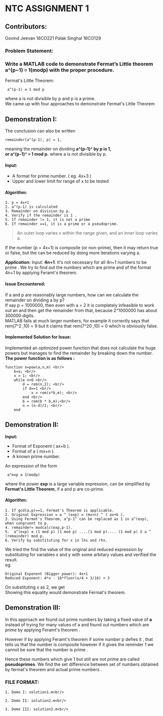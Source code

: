 
# NTC ASSIGNMENT 1

## Contributors:

Govind Jeevan	16CO221
Palak Singhal	16CO129 <br/>


### Problem Statement:
### Write a MATLAB code to demonstrate Fermat’s Little theorem a^(p−1) ≡ 1(modp) with the proper procedure.

Fermat's Little Theorem:

     a^(p-1) ≡ 1 mod p
     
where a is not divisible by p and p is a prime.<br/>
 We came up with four approaches to demonstrate Fermat's Little Theorem

## Demonstration I:

The conclusion can also be written 

    remainder(a^(p-1), p) = 1, 

meaning the remainder on dividing 
**a^(p-1)^  by p is 1,  
or
 a^(p-1)^ ≡ 1 mod p.** 
 where a is not divisible by p.<br/>
#### Input: 
 - A format for prime number. ( eg. 4x+3 ) 
 - Upper and lower limit for range of x to be tested

#### Algorithm:
    1. p = 4x+1
    2. a^(p-1) is calculated
    3. Remainder on division by p.
    4. Verify if the remainder is 1 .
    5. If remainder != 1, it is not a prime
    6. If remainder ==1, it is a prime or a pseudoprime. 

> An outer loop varies x within the range given, and an inner loop
> varies a.

If the number (p = 4x+1) is composite (or non-prime), then it may return true or false, but the can be reduced by doing more iterations varying a.

***Application:***
Input: **4n+1**. It's not necessary for all 4n+1 numbers to be prime . 
We try to find out the numbers which are prime and of the format 4n+1 by applying Feramt's theorem.


#### Issue Encountered:

If a and p are reasonably large numbers, how can we calculate the remainder on dividing a by p? <br/>
If say p = 1000000, then even with a = 2 it is completely infeasible to work out an and then get the remainder from that, because 2^1000000 has about 300000 digits.<br/>
MATLAB fails at much larger numbers, for example it correctly says that rem(7^2 ,10) = 9 but it claims that rem(7^20 ,10) = 0 which is obviously false.<br/>

#### Implemented Solution for Issue:

Implemented an optimized power function that does not calculate the huge powers but manages to find the remainder by breaking down the number.<br/>
**The power function is as follows :** <br/>

    function x=pow(a,n,m) <br/>
        b=a; <br/>
        x = 1; <br/>
        while n>O <br/>
            d = rem(n,2); <br/>
            if d==1 <br/>
                x = rem(x*b,m); <br/>
            end <br/>
            b = rem(b * b,m);<br/>
            n = (n-d)/2; <br/>
        end

## Demonstration II:

**Input:** 
- Format of Exponent ( ax+b ).
- Format of a ( mx+n ).
- A known prime number.

An expression of the form

     a^exp ≡ 1(modp)

where the power **exp** is a large variable expression, can be simplified by **Fermat's Little Theorem**, if a and p are co-prime.
#### Algorithm:

    1. If gcd(a,p)==1, Fermat's Theorem is applicable.
    2. Original Expression = a ^ (exp) = (mx+n) ^ ( ax+b ).
    3. Using Fermat's Theorem, a^p-1^ can be replaced as 1 in a^(exp), when congruent to p.
    4. remainder= modcalc(exp,p-1).
    5.  a^(exp) ≡ (1 mod p) (1 mod p) ....(1 mod p).... (1 mod p) X a ^ (remainder) mod p.
    6. Verify by substituting for x in lhs and rhs.

We tried the find the value of the original and reduced expression by substituting for variables x and y with some arbitary values and verified the result. <br/>
eg.

    Original Exponent (Bigger power): 4x+1
    Reduced Exponent: 4*x - 16*floor(x/4 + 3/16) + 3 

On substituting x as 2, we get  
Showing this equality would demonstrate Fermat's theorem. <br/>



## Demonstration III:

In this approach we found out prime numbers by taking a fixed value of **a** instead of trying for many values of a and found out numbers which are prime by applying Feramt's theorem . 

However if by applying Feramt's theorem if some number p defies it , that tells us that the number is composite however if it gives the reminder 1 we cannot be sure that the number is prime . 

Hence these numbers which give 1 but still are not prime are called **pseudoprimes**. 
We find the set difference between set of numbers obtained by fermat's theorem and actual prime numbers .

### FILE FORMAT:

    1. Demo I: solution1.m<br/>
    
    2. Demo II: solution2.m<br/>
    
    3. Demo III: solution3.m<br/>




